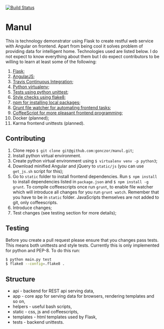 [![Build Status](https://travis-ci.org/gonczor/manul.svg?branch=master)](https://travis-ci.org/gonczor/manul)

# Manul

This is technology demonstrator using Flask to create restful web service with Angular on frontend. Apart from being cool it solves problem of providing data for intelligent home. Technologies used are listed below. I do not expect to know everything about them but I do expect contributors to be willing to learn at least some of the following:

1. [Flask](http://flask.pocoo.org/);
2. [AngularJS](https://angularjs.org/);
3. [Travis Continuous Integration](https://travis-ci.org/);
4. [Python virtualenv](http://www.pythonforbeginners.com/basics/how-to-use-python-virtualenv);
5. [Tests using python unittest](https://docs.python.org/3/library/unittest.html);
6. [Style checks using flake8](http://flake8.pycqa.org/en/latest/);
7. [npm for installing local packages](https://www.npmjs.com/);
8. [Grunt file watcher for automating frontend tasks](https://gruntjs.com/);
9. [CoffeeScript for more pleasant frontend programming](http://coffeescript.org/);
10. Docker (planned);
11. Karma frontend unittests (planned).


## Contributing

1. Clone repo `$ git clone git@github.com:gonczor/manul.git`;
2. Install python virtual environment.
3. Create python virtual environment using `$ virtualenv venv -p python3`;
4. Download minified Angular and jQuery to `static/js` (you can use `get_js.sh` script for this);
5. Go to `static` folder to install frontend dependencies. Run `$ npm install` to install dependencies listed in `package.json` and `$ npm install -g grunt`. To compile coffeescripts once run `grunt`, to enable file watcher which will introduce all changes for you run `grunt watch`. Remember that you have to be in `static` folder. JavaScripts themselves are not added to git, only coffeescripts.
6. Introduce changes;
7. Test changes (see testing section for more details);

## Testing

Before you create a pull request please ensure that you changes pass tests. This means both unittests and style tests. Currently this is only implemented for python and PEP-8. To do this run:
```bash
$ python main.py test
$ flake8 --config=.flake8 .
```

## Structure

* api - backend for REST api serving data,
* app - core app for serving data for browsers, rendering templates and so on,
* helpers - useful bash scripts,
* static - css, js and coffeescripts,
* templates - html templates used by Flask,
* tests - backend unittests.
